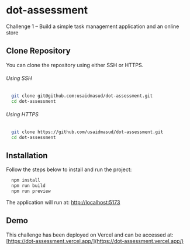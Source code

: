 # dot-assessment

Challenge 1 – Build a simple task management application and an online store

## Clone Repository

You can clone the repository using either SSH or HTTPS.

###### Using SSH

```bash
  git clone git@github.com:usaidmasud/dot-assessment.git
  cd dot-assessment
```

###### Using HTTPS

```bash
  git clone https://github.com/usaidmasud/dot-assessment.git
  cd dot-assessment
```

## Installation

Follow the steps below to install and run the project:

```bash
  npm install
  npm run build
  npm run preview
```

The application will run at: [http://localhost:5173](http://localhost:5173)

## Demo

This challenge has been deployed on Vercel and can be accessed at:
[https://dot-assessment.vercel.app/](https://dot-assessment.vercel.app/)
